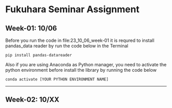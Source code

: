 # Fukuhara Seminar Assignment
## Week-01: 10/06
Before you run the code in file:23_10_06_week-01
it is requred to install pandas_data reader by run the code below in the Terminal

```
pip install pandas-datareader
```

Also if you are using Anaconda as Python manager, you need to activate the python environment before install the library by running the code below

```
conda activate [YOUR PYTHON ENVIRONMENT NAME]
```
---

## Week-02: 10/XX
